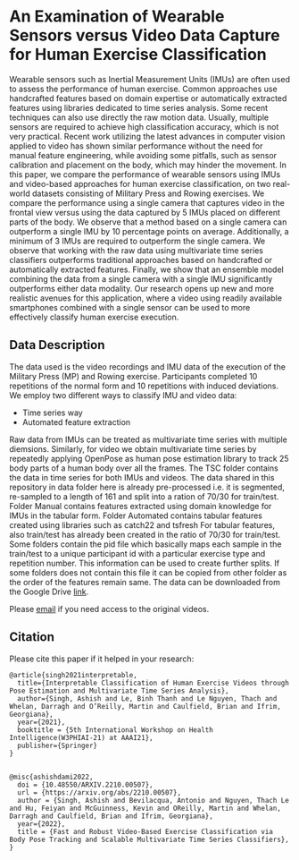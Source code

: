 # An Examination of Wearable Sensors versus Video Data Capture for Human Exercise Classification

Wearable sensors such as Inertial Measurement Units (IMUs) are often used to assess the performance of human 
exercise. Common approaches use handcrafted features based on domain expertise or automatically extracted features 
using libraries dedicated to time series analysis. Some recent techniques can also use directly the raw motion 
data. Usually, multiple sensors are required to achieve high classification accuracy, which is not very practical. 
Recent work utilizing the latest advances in computer vision applied to video has shown similar performance without
the need for manual feature engineering, while avoiding some pitfalls, such as sensor calibration and placement on 
the body, which may hinder the movement. In this paper, we compare the performance of wearable sensors using IMUs and 
video-based approaches for human exercise classification, on two real-world datasets consisting of Military Press and 
Rowing exercises. We compare the performance using a single camera that captures video in the frontal view versus using
the data captured by 5 IMUs placed on different parts of the body. We observe that a method based on a single camera can 
outperform a single IMU by 10 percentage points on average. Additionally, a minimum of 3 IMUs are required to outperform 
the single camera. We observe that working with the raw data using multivariate time series classifiers 
outperforms traditional approaches based on handcrafted or automatically extracted features. Finally, we show 
that an ensemble model combining the data from a single camera with a single IMU significantly outperforms either 
data modality. Our research opens up new and more realistic avenues for this application, where a  video using 
readily available smartphones combined with a single sensor can be used to more effectively classify human 
exercise execution.


## Data Description
The data used is the video recordings and IMU data of the execution of the Military Press (MP) and Rowing exercise.
Participants completed 10 repetitions of the normal form and 10 repetitions with induced deviations. We employ two 
different ways to classify IMU and video data: 
- Time series way
- Automated feature extraction

Raw data from IMUs can be treated as multivariate time series with multiple diemsions. Similarly, for video we 
obtain multivariate time series by repeatedly applying OpenPose as human pose estimation library to track 25 body
parts of a human body over all the frames.
The TSC folder contains the data in time series for both IMUs and videos.  The data shared in this repository in 
data folder here is already pre-processed i.e. it is segmented, re-sampled to a length of 161 and split into a 
ration of 70/30 for train/test.
Folder Manual contains features extracted using domain knowledge for IMUs in the tabular form. Folder Automated
contains tabular features created using libraries such as catch22 and tsfresh 
For tabular features, also train/test has already been created in the ratio of 70/30 for train/test. Some folders 
contain the pid file which basically maps each sample in the train/test to a unique participant id with a particular
exercise type and repetition number. This information can be used to create further splits. If some folders does
not contain this file it can be copied from other folder as the order of the features remain same. The data can be 
downloaded from the Google Drive [link](https://drive.google.com/drive/folders/16grxbvok22cKgDIh2MkgOAznNNdpqPWO?usp=sharing). 

Please [email](mailto:ashish.singh@ucdconnect.ie) if you need access to the original videos.



## Citation
Please cite this paper if it helped in your research:
```
@article{singh2021interpretable,
  title={Interpretable Classification of Human Exercise Videos through Pose Estimation and Multivariate Time Series Analysis},
  author={Singh, Ashish and Le, Binh Thanh and Le Nguyen, Thach and Whelan, Darragh and O’Reilly, Martin and Caulfield, Brian and Ifrim, Georgiana},
  year={2021},
  booktitle = {5th International Workshop on Health Intelligence(W3PHIAI-21) at AAAI21},
  publisher={Springer}
}


@misc{ashishdami2022,
  doi = {10.48550/ARXIV.2210.00507},
  url = {https://arxiv.org/abs/2210.00507},
  author = {Singh, Ashish and Bevilacqua, Antonio and Nguyen, Thach Le and Hu, Feiyan and McGuinness, Kevin and OReilly, Martin and Whelan, Darragh and Caulfield, Brian and Ifrim, Georgiana},
  year={2022},
  title = {Fast and Robust Video-Based Exercise Classification via Body Pose Tracking and Scalable Multivariate Time Series Classifiers},
}
```